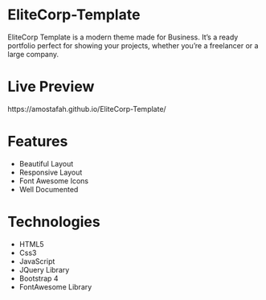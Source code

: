 # EliteCorp-Template
EliteCorp Template is a modern theme made for Business. It’s a ready portfolio perfect for showing your projects, whether you’re a freelancer or a large company.
<h1>Live Preview</h1>
<p>https://amostafah.github.io/EliteCorp-Template/</p>
<h1>Features</h1>
<ul>
  <li>
  Beautiful Layout
  </li> 
  <li>
  Responsive Layout
  </li>
  <li>
  Font Awesome Icons
  </li>
  <li>
  Well Documented
  </li>
</ul>
<h1>Technologies</h1>
<ul>
  <li>
  HTML5
  </li> 
  <li>
  Css3
  </li>
  <li>
  JavaScript
  </li>
  <li>
  JQuery Library
  </li>
  <li>
  Bootstrap 4
  </li>
  <li>
  FontAwesome Library
  </li>
</ul>
